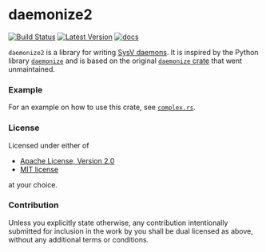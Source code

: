 # daemonize2

[![Build Status](https://github.com/oold/daemonize/actions/workflows/rust.yml/badge.svg)](https://github.com/oold/daemonize/actions/workflows/rust.yml)
[![Latest Version](https://img.shields.io/crates/v/daemonize2.svg)](https://crates.io/crates/daemonize2)
[![docs](https://docs.rs/daemonize2/badge.svg)](https://docs.rs/daemonize2)

`daemonize2` is a library for writing [SysV daemons](https://man7.org/linux/man-pages/man7/daemon.7.html). It is inspired by the Python library [`daemonize`](https://github.com/thesharp/daemonize) and is based on the original [`daemonize` crate](https://github.com/knsd/daemonize) that went unmaintained.

### Example

For an example on how to use this crate, see [`complex.rs`](https://github.com/oold/daemonize/blob/main/daemonize/examples/complex.rs).

### License

Licensed under either of

 * [Apache License, Version 2.0](http://www.apache.org/licenses/LICENSE-2.0)
 * [MIT license](http://opensource.org/licenses/MIT)

at your choice.

### Contribution

Unless you explicitly state otherwise, any contribution intentionally submitted for inclusion in the work by you shall be dual licensed as above, without any additional terms or conditions.
